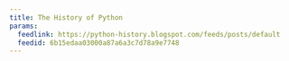 ```yaml
---
title: The History of Python
params:
  feedlink: https://python-history.blogspot.com/feeds/posts/default
  feedid: 6b15edaa03000a87a6a3c7d78a9e7748
---
```

